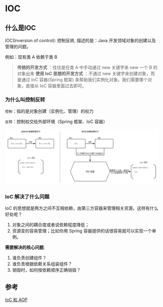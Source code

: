# IOC

## 什么是IOC

IOC(Inversion of control): 控制反转, 描述的是：Java 开发领域对象的创建以及管理的问题。

例如：现有类 A 依赖于类 B

> **传统的开发方式** ：往往是在类 A 中手动通过 new 关键字来 new 一个 B 的对象出来
> **使用 IoC 思想的开发方式** ：不通过 new 关键字来创建对象，而是通过 IoC 容器(Spring 框架) 来帮助我们实例化对象。我们需要哪个对象，直接从 IoC 容器里面过去即可。

### 为什么叫控制反转

`控制`：指的是对象创建（实例化、管理）的权力

`反转`：控制权交给外部环境（Spring 框架、IoC 容器）

![ioc](../_images/ioc.png)

### IoC 解决了什么问题

IoC 的思想就是两方之间不互相依赖，由第三方容器来管理相关资源。这样有什么好处呢？

1. 对象之间的耦合度或者说依赖程度降低；
2. 资源变的容易管理；比如你用 Spring 容器提供的话很容易就可以实现一个单例。

**需要解决的核心问题**:

1. 谁负责创建组件？
2. 谁负责根据依赖关系组装组件？
3. 销毁时，如何按依赖顺序正确销毁？

## 参考

[IoC 和 AOP](https://mp.weixin.qq.com/s?__biz=Mzg2OTA0Njk0OA==&mid=2247486938&idx=1&sn=c99ef0233f39a5ffc1b98c81e02dfcd4&chksm=cea24211f9d5cb07fa901183ba4d96187820713a72387788408040822ffb2ed575d28e953ce7&token=1736772241&lang=zh_CN#rd)
